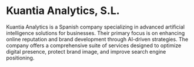 # Kuantia Analytics, S.L.

Kuantia Analytics is a Spanish company specializing in advanced artificial intelligence solutions for businesses. Their primary focus is on enhancing online reputation and brand development through AI-driven strategies. The company offers a comprehensive suite of services designed to optimize digital presence, protect brand image, and improve search engine positioning.
